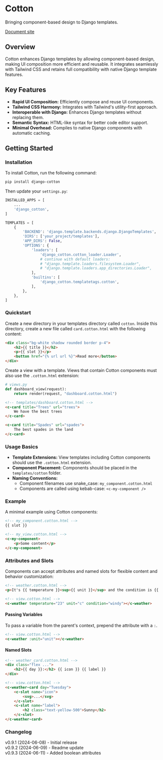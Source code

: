 # Cotton

Bringing component-based design to Django templates.

<a href="https://django-cotton.com" target="_blank">Document site</a>

## Overview
Cotton enhances Django templates by allowing component-based design, making UI composition more efficient and reusable. It integrates seamlessly with Tailwind CSS and retains full compatibility with native Django template features.

## Key Features
- **Rapid UI Composition:** Efficiently compose and reuse UI components.
- **Tailwind CSS Harmony:** Integrates with Tailwind's utility-first approach.
- **Interoperable with Django:** Enhances Django templates without replacing them.
- **Semantic Syntax:** HTML-like syntax for better code editor support.
- **Minimal Overhead:** Compiles to native Django components with automatic caching.

## Getting Started

### Installation
To install Cotton, run the following command:

```bash
pip install django-cotton
```

Then update your `settings.py`:

```python
INSTALLED_APPS = [
    ...
    'django_cotton',
]

TEMPLATES = [
    {
        'BACKEND': 'django.template.backends.django.DjangoTemplates',
        'DIRS': ['your_project/templates'],
        'APP_DIRS': False,
        'OPTIONS': {
            'loaders': [
                'django_cotton.cotton_loader.Loader',
                # continue with default loaders:
                # "django.template.loaders.filesystem.Loader",
                # "django.template.loaders.app_directories.Loader",
            ],
            'builtins': [
                'django_cotton.templatetags.cotton',
            ],
        },
    },
]
```

### Quickstart
Create a new directory in your templates directory called `cotton`. Inside this directory, create a new file called `card.cotton.html` with the following content:

```html
<div class="bg-white shadow rounded border p-4">
    <h2>{{ title }}</h2>
    <p>{{ slot }}</p>
    <button href="{% url url %}">Read more</button>
</div>
```

Create a view with a template. Views that contain Cotton components must also use the `.cotton.html` extension:

```python
# views.py
def dashboard_view(request):
    return render(request, "dashboard.cotton.html")
```

```html
<!-- templates/dashboard.cotton.html -->
<c-card title="Trees" url="trees">
    We have the best trees
</c-card>

<c-card title="Spades" url="spades">
    The best spades in the land
</c-card>
```

### Usage Basics
- **Template Extensions:** View templates including Cotton components should use the `.cotton.html` extension.
- **Component Placement:** Components should be placed in the `templates/cotton` folder.
- **Naming Conventions:** 
  - Component filenames use snake_case: `my_component.cotton.html`
  - Components are called using kebab-case: `<c-my-component />`

### Example
A minimal example using Cotton components:

```html
<!-- my_component.cotton.html -->
{{ slot }}

<!-- my_view.cotton.html -->
<c-my-component>
    <p>Some content</p>
</c-my-component>
```

### Attributes and Slots
Components can accept attributes and named slots for flexible content and behavior customization:

```html
<!-- weather.cotton.html -->
<p>It's {{ temperature }}<sup>{{ unit }}</sup> and the condition is {{ condition }}.</p>

<!-- view.cotton.html -->
<c-weather temperature="23" unit="c" condition="windy"></c-weather>
```

#### Passing Variables
To pass a variable from the parent's context, prepend the attribute with a `:`.

```html
<!-- view.cotton.html -->
<c-weather :unit="unit"></c-weather>
```

#### Named Slots
```html
<!-- weather_card.cotton.html -->
<div class="flex ...">
    <h2>{{ day }}:</h2> {{ icon }} {{ label }}
</div>

<!-- view.cotton.html -->
<c-weather-card day="Tuesday">
    <c-slot name="icon">
        <svg>...</svg>
    </c-slot>
    <c-slot name="label">
        <h2 class="text-yellow-500">Sunny</h2>
    </c-slot>
</c-weather-card>
```

### Changelog

v0.9.1 (2024-06-08) - Initial release  
v0.9.2 (2024-06-09) - Readme update  
v0.9.3 (2024-06-11) - Added boolean attributes   